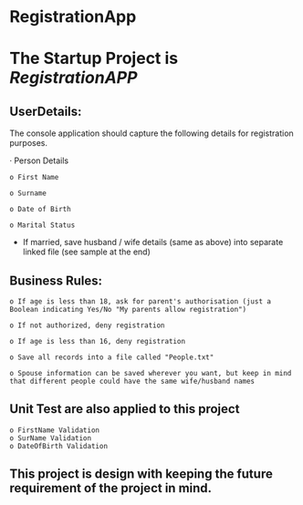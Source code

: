 # RegistrationApp

# The Startup Project is  *RegistrationAPP*

## UserDetails:

The console application should capture the following details for registration purposes.

· Person Details

    o First Name

    o Surname

    o Date of Birth

    o Marital Status

* If married, save husband / wife details (same as above) into separate linked file (see sample at the end)

## Business Rules:


    o If age is less than 18, ask for parent's authorisation (just a Boolean indicating Yes/No "My parents allow registration")

    o If not authorized, deny registration

    o If age is less than 16, deny registration

    o Save all records into a file called "People.txt"

    o Spouse information can be saved wherever you want, but keep in mind that different people could have the same wife/husband names

## Unit Test are also applied to this project 
    o FirstName Validation
    o SurName Validation
    o DateOfBirth Validation
    
## This project is design with keeping the future requirement of the project in mind.

